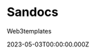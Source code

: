 ---
title: Sandocs
github: https://github.com/web3templates/sandocs-template
demo: https://sandocs.vercel.app/
author: Web3templates
author_link: https://github.com/web3templates/
date: 2023-05-03T00:00:00.000Z
description: >-
  Sandocs Documentation Starter Website Template built with Next.js, TailwindCSS
  & Sanity CMS
ssg:
  - Nextjs
css:
  - Tailwind
cms:
  - Sanity
category:
  - Documentation
draft: false
publish_date: '2022-07-18T16:01:59Z'
update_date: '2022-07-29T13:29:07Z'
github_star: 23
github_fork: 7
---